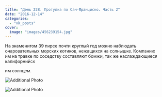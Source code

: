 ```yaml
---
title: "День 228. Прогулка по Сан-Франциско. Часть 2"
date: "2016-12-14"
categories: 
  - "vk_posts"
cover:
  image: "images/456239154.jpg"
---
```


На знаменитом 39 пирсе почти круглый год можно наблюдать очаровательных морских котиков, нежащихся на солнышке. Компанию им на травке по соседству составляют бомжи, так же наслаждающиеся калифорнийск

<!--more--> им солнцем.

![Additional Photo](https://vodpop.ru/wp-content/uploads/2023/07/456239155.jpg)

![Additional Photo](https://vodpop.ru/wp-content/uploads/2023/07/456239156.jpg)

